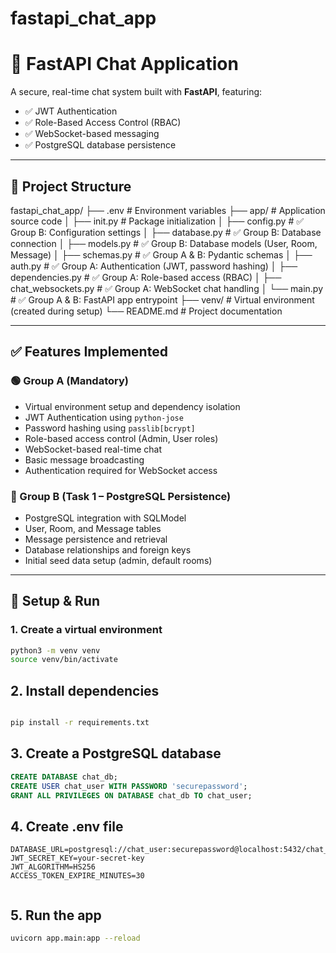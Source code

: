 # fastapi_chat_app
# 💬 FastAPI Chat Application

A secure, real-time chat system built with **FastAPI**, featuring:

- ✅ JWT Authentication
- ✅ Role-Based Access Control (RBAC)
- ✅ WebSocket-based messaging
- ✅ PostgreSQL database persistence

---

## 📁 Project Structure

fastapi_chat_app/
├── .env # Environment variables
├── app/ # Application source code
│ ├── init.py # Package initialization
│ ├── config.py # ✅ Group B: Configuration settings
│ ├── database.py # ✅ Group B: Database connection
│ ├── models.py # ✅ Group B: Database models (User, Room, Message)
│ ├── schemas.py # ✅ Group A & B: Pydantic schemas
│ ├── auth.py # ✅ Group A: Authentication (JWT, password hashing)
│ ├── dependencies.py # ✅ Group A: Role-based access (RBAC)
│ ├── chat_websockets.py # ✅ Group A: WebSocket chat handling
│ └── main.py # ✅ Group A & B: FastAPI app entrypoint
├── venv/ # Virtual environment (created during setup)
└── README.md # Project documentation


---

## ✅ Features Implemented

### 🟢 Group A (Mandatory)

- Virtual environment setup and dependency isolation
- JWT Authentication using `python-jose`
- Password hashing using `passlib[bcrypt]`
- Role-based access control (Admin, User roles)
- WebSocket-based real-time chat
- Basic message broadcasting
- Authentication required for WebSocket access

### 🔵 Group B (Task 1 – PostgreSQL Persistence)

- PostgreSQL integration with SQLModel
- User, Room, and Message tables
- Message persistence and retrieval
- Database relationships and foreign keys
- Initial seed data setup (admin, default rooms)

---

## 🧪 Setup & Run

### 1. Create a virtual environment

```bash
python3 -m venv venv
source venv/bin/activate
```

## 2. Install dependencies

```bash

pip install -r requirements.txt

```
## 3. Create a PostgreSQL database

``` sql
CREATE DATABASE chat_db;
CREATE USER chat_user WITH PASSWORD 'securepassword';
GRANT ALL PRIVILEGES ON DATABASE chat_db TO chat_user;

```

## 4. Create .env file
``` env
DATABASE_URL=postgresql://chat_user:securepassword@localhost:5432/chat_db
JWT_SECRET_KEY=your-secret-key
JWT_ALGORITHM=HS256
ACCESS_TOKEN_EXPIRE_MINUTES=30


```
## 5. Run the app

``` bash
uvicorn app.main:app --reload

```




